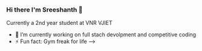 ### Hi there I'm Sreeshanth 👋

Currently a 2nd year student at VNR VJIET 
- 🔭 I’m currently working on full stach devolpment and competitive coding
- ⚡ Fun fact: Gym freak for life
-->
